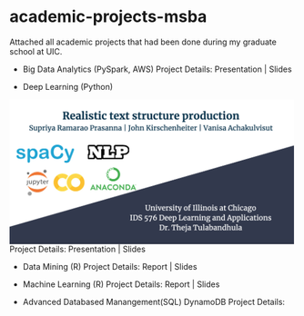 # academic-projects-msba
Attached all academic projects that had been done during my graduate school at UIC.  
- Big Data Analytics (PySpark, AWS)
Project Details: 
Presentation | Slides

- Deep Learning (Python)
<img src="images/DLProjectCover.png" align="center" width="500">
Project Details: 
Presentation | Slides

- Data Mining (R)
Project Details: 
Report | Slides

- Machine Learning (R)
Project Details: 
Report | Slides

- Advanced Databased Manangement(SQL)
DynamoDB Project Details: 
